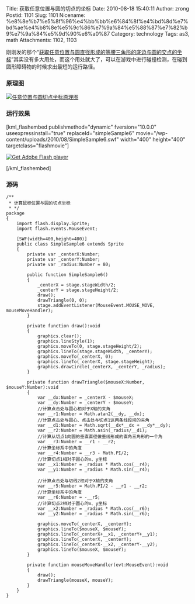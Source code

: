 Title: 获取任意位置与圆的切点的坐标
Date: 2010-08-18 15:40:11
Author: zrong
Postid: 1101
Slug: 1101
Nicename: %e8%8e%b7%e5%8f%96%e4%bb%bb%e6%84%8f%e4%bd%8d%e7%bd%ae%e4%b8%8e%e5%9c%86%e7%9a%84%e5%88%87%e7%82%b9%e7%9a%84%e5%9d%90%e6%a0%87
Category: technology
Tags: as3, math
Attachments: 1102, 1103

刚刚发的那个“[获取任意位置与圆直径形成的等腰三角形的底边与圆的交点的坐标](http://zengrong.net/post/1097.htm)”其实没有多大用处，而这个用处就大了，可以在游戏中进行碰撞检测，在碰到圆形障碍物的时候求出最短的运行路径。

### 原理图

[![任意位置与圆切点坐标原理图](http://zengrong.net/wp-content/uploads/2010/08/circle_tangent.png "circle_tangent")](/wp-content/uploads/2010/08/circle_tangent.png)  
<!--more-->

### 运行效果

[kml\_flashembed publishmethod="dynamic" fversion="10.0.0"
useexpressinstall="true" replaceId="simpleSample6"
movie="/wp-content/uploads/2010/08/SimpleSample6.swf" width="400"
height="400" targetclass="flashmovie"]

[![Get Adobe Flash
player](http://www.adobe.com/images/shared/download_buttons/get_flash_player.gif)](http://adobe.com/go/getflashplayer)

[/kml\_flashembed]

### 源码

``` {lang="actionscript" file="SimpleSample6.as" line="1"}
/**
 * 计算鼠标位置与圆的切点坐标
 * */
package
{
    import flash.display.Sprite;
    import flash.events.MouseEvent;
    
    [SWF(width=400,height=400)]
    public class SimpleSample6 extends Sprite
    {
        private var _centerX:Number;
        private var _centerY:Number;
        private var _radius:Number = 80;
        
        public function SimpleSample6()
        {
            _centerX = stage.stageWidth/2;
            _centerY = stage.stageHeight/2;
            draw();
            drawTriangle(0, 0);
            stage.addEventListener(MouseEvent.MOUSE_MOVE, mouseMoveHandler);
        }
        
        private function draw():void
        {
            graphics.clear();
            graphics.lineStyle(1);
            graphics.moveTo(0, stage.stageHeight/2);
            graphics.lineTo(stage.stageWidth, _centerY);
            graphics.moveTo(_centerX, 0);
            graphics.lineTo(_centerX, stage.stageHeight);
            graphics.drawCircle(_centerX, _centerY, _radius);
        }
        
        private function drawTriangle($mouseX:Number, $mouseY:Number):void
        {
            var __dx:Number = _centerX - $mouseX;
            var __dy:Number = _centerY - $mouseY;
            //计算点击处与圆心相对于X轴的夹角
            var __r1:Number = Math.atan2(__dy, __dx);
            //计算点击处与圆心、点击处与切点1这两条线段间的夹角
            var __d1:Number = Math.sqrt(__dx*__dx + __dy*__dy);
            var __r2:Number = Math.asin(_radius/__d1);
            //计算从切点1向圆的垂直直径做垂线形成的直角三角形的一个角
            var __r3:Number = __r1 - __r2;
            //计算坐标系中的角度
            var __r4:Number = __r3 - Math.PI/2;
            //计算切点1相对于圆心的x、y坐标
            var __x1:Number = _radius * Math.cos(__r4);
            var __y1:Number = _radius * Math.sin(__r4);
            
            //计算点击处与切线2相对于X轴的夹角
            var __r5:Number = Math.PI/2 - __r1 - __r2;
            //计算坐标系中的角度
            var __r6:Number = -__r5;
            //计算切点2相对于圆心的x、y坐标
            var __x2:Number = _radius * Math.cos(__r6);
            var __y2:Number = _radius * Math.sin(__r6);
            
            graphics.moveTo(_centerX, _centerY);
            graphics.lineTo($mouseX, $mouseY);
            graphics.lineTo(_centerX+__x1, _centerY+__y1);
            graphics.lineTo(_centerX, _centerY);
            graphics.lineTo(_centerX-__x2, _centerY-__y2);
            graphics.lineTo($mouseX, $mouseY);
        }
        
        private function mouseMoveHandler(evt:MouseEvent):void
        {
            draw();
            drawTriangle(mouseX, mouseY);
        }
    }
}
```
